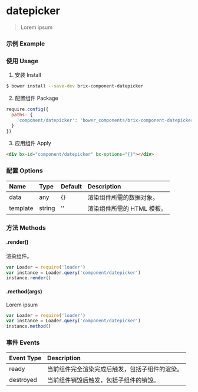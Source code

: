 # datepicker

> Lorem ipsum

### 示例 Example

<div bx-id="component/datepicker" bx-options="{}"></div>

### 使用 Usage

1. 安装 Install

  ```sh
  $ bower install --save-dev brix-component-datepicker
  ```

2. 配置组件 Package

  ```js
  require.config({
    paths: {
      'component/datepicker': 'bower_components/brix-component-datepicker/datepicker'
    }
  })
  ```

3. 应用组件 Apply

  ```html
  <div bx-id="component/datepicker" bx-options="{}"></div>
  ```

### 配置 Options

Name | Type | Default | Description
:--- | :--- | :------ | :----------
data | any | {} | 渲染组件所需的数据对象。
template | string | '' | 渲染组件所需的 HTML 模板。

### 方法 Methods

#### .render()

渲染组件。

```js
var Loader = require('loader')
var instance = Loader.query('component/datepicker')
instance.render()
```

#### .method(args)

Lorem ipsum

```js
var Loader = require('loader')
var instance = Loader.query('component/datepicker')
instance.method()
```

### 事件 Events

Event Type | Description
:--------- | :----------
ready | 当前组件完全渲染完成后触发，包括子组件的渲染。
destroyed | 当前组件销毁后触发，包括子组件的销毁。

